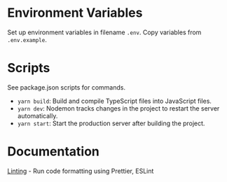 # Environment Variables

Set up environment variables in filename `.env`. Copy variables from `.env.example`.

# Scripts

See package.json scripts for commands.
- `yarn build`: Build and compile TypeScript files into JavaScript files.
- `yarn dev`: Nodemon tracks changes in the project to restart the server automatically.
- `yarn start`: Start the production server after building the project.

# Documentation

[Linting](docs/linting.md) - Run code formatting using Prettier, ESLint
